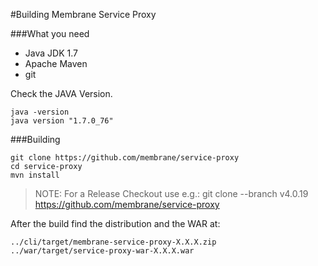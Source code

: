 #Building Membrane Service Proxy

###What you need
* Java JDK 1.7
* Apache Maven
* git

Check the JAVA Version.

	java -version
	java version "1.7.0_76"

###Building

	git clone https://github.com/membrane/service-proxy
	cd service-proxy
	mvn install
>	NOTE: For a Release Checkout use e.g.: git clone --branch v4.0.19 https://github.com/membrane/service-proxy

After the build find the distribution and the WAR at:

	../cli/target/membrane-service-proxy-X.X.X.zip
	../war/target/service-proxy-war-X.X.X.war